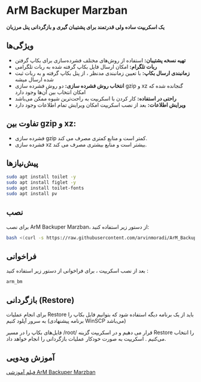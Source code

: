 # ArM Backuper Marzban

<strong>یک اسکریپت ساده ولی قدرتمند برای پشتیبان گیری و بازگردانی پنل مرزبان</strong>

## ویژگی‌ها

- **تهیه نسخه پشتیبان:** استفاده از روش‌های مختلف فشرده‌سازی برای بکاپ گرفتن
- **ربات تلگرام:** امکان ارسال فایل بکاپ گرفته شده به ربات تلگرامی
- **زمانبندی ارسال بکاپ:** با تعیین زمانبندی مدنظر ، از پنل بکاپ گرفته و به ربات ثبت شده ارسال میشه
- **انتخاب روش فشرده سازی:** دو روش فشرده سازی gzip و xz گنجانده شده که امکان انتخاب بین آن‌ها وجود دارد
- **راحتی در استفاده:** کار کردن با اسکریپت به راحت‌ترین شیوه ممکن می‌باشد
- **ویرایش اطلاعات:** بعد از نصب اسکریپت امکان ویرایش تمام اطلاعات وجود دارد

## تفاوت بین gzip و xz: 

- فشرده سازی gzip کمتر است و منابع کمتری مصرف می کند.
- فشرده سازی xz بیشتر است و منابع بیشتری مصرف می کند.

## پیش‌نیازها
```bash
sudo apt install toilet -y
sudo apt install figlet -y
sudo apt install toilet-fonts
sudo apt install pv
```
## نصب

برای نصب ArM Backuper Marzban، از دستور زیر استفاده کنید:

```bash
bash <(curl -s https://raw.githubusercontent.com/arvinmoradi/ArM_Backuper_Marzban/main/install.sh)
```
## فراخوانی
بعد از نصب اسکریپت ، برای فراخوانی از دستور زیر استفاده کنید :
```bas
arm_bm
```


## بازگردانی (Restore)

برای انجام عملیات Restore باید از یک برنامه دیگه استفاده شود که بتوانیم فایل بکاپ را به سرور آپلود کنیم (برنامه پیشنهادی WinSCP می‌باشد)

فایل‌های بکاپ را در مسیر /root/ قرار می دهیم و در اسکریپت گزینه Restore را انتخاب می‌کنیم . اسکریپت به صورت خودکار عملیات بازگردانی را انجام خواهد داد.


## آموزش ویدویی

[فیلم آموزشی ArM Backuper Marzban](https://www.youtube.com/watch?v=fivM6z55VtA&t=168s)
